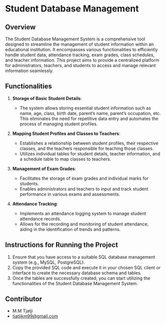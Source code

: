 # Student Database Management

## Overview

The Student Database Management System is a comprehensive tool designed to streamline the management of student information within an educational institution. It encompasses various functionalities to efficiently handle student data, attendance tracking, exam grades, class schedules, and teacher information. This project aims to provide a centralized platform for administrators, teachers, and students to access and manage relevant information seamlessly.

## Functionalities

1. **Storage of Basic Student Details**:
   - The system allows storing essential student information such as name, age, class, birth date, parent’s name, parent’s occupation, etc. This eliminates the need for repetitive data entry and automates the process of managing student profiles.

2. **Mapping Student Profiles and Classes to Teachers**:
   - Establishes a relationship between student profiles, their respective classes, and the teachers responsible for teaching those classes.
   - Utilizes individual tables for student details, teacher information, and a schedule table to map classes to teachers.

3. **Management of Exam Grades**:
   - Facilitates the storage of exam grades and individual marks for students.
   - Enables administrators and teachers to input and track student performance in various exams and assessments.

4. **Attendance Tracking**:
   - Implements an attendance logging system to manage student attendance records.
   - Allows for the recording and monitoring of student attendance, aiding in the identification of trends and patterns.

## Instructions for Running the Project

1. Ensure that you have access to a suitable SQL database management system (e.g., MySQL, PostgreSQL).
2. Copy the provided SQL code and execute it in your chosen SQL client or interface to create the necessary database schema and tables.
3. Once the tables are successfully created, you can start utilizing the functionalities of the Student Database Management System.

## Contributor

- M.M Tjatji
- tjatjikm99@gmail.com

